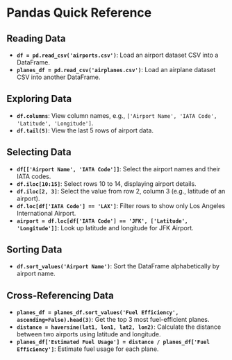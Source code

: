 # Pandas Quick Reference

## Reading Data
- **`df = pd.read_csv('airports.csv')`**: Load an airport dataset CSV into a DataFrame.
- **`planes_df = pd.read_csv('airplanes.csv')`**: Load an airplane dataset CSV into another DataFrame.

## Exploring Data
- **`df.columns`**: View column names, e.g., `['Airport Name', 'IATA Code', 'Latitude', 'Longitude']`.
- **`df.tail(5)`**: View the last 5 rows of airport data.

## Selecting Data
- **`df[['Airport Name', 'IATA Code']]`**: Select the airport names and their IATA codes.
- **`df.iloc[10:15]`**: Select rows 10 to 14, displaying airport details.
- **`df.iloc[2, 3]`**: Select the value from row 2, column 3 (e.g., latitude of an airport).
- **`df.loc[df['IATA Code'] == 'LAX']`**: Filter rows to show only Los Angeles International Airport.
- **`airport = df.loc[df['IATA Code'] == 'JFK', ['Latitude', 'Longitude']]`**: Look up latitude and longitude for JFK Airport.

## Sorting Data
- **`df.sort_values('Airport Name')`**: Sort the DataFrame alphabetically by airport name.

## Cross-Referencing Data
- **`planes_df = planes_df.sort_values('Fuel Efficiency', ascending=False).head(3)`**: Get the top 3 most fuel-efficient planes.
- **`distance = haversine(lat1, lon1, lat2, lon2)`**: Calculate the distance between two airports using latitude and longitude.
- **`planes_df['Estimated Fuel Usage'] = distance / planes_df['Fuel Efficiency']`**: Estimate fuel usage for each plane.


